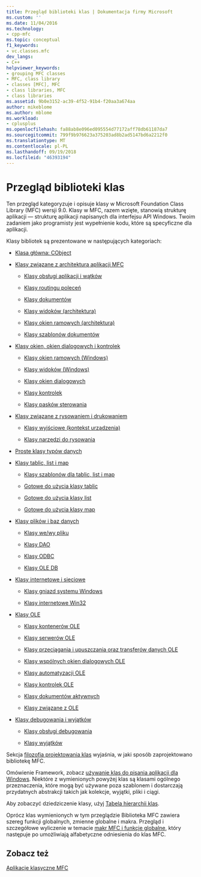 ```yaml
---
title: Przegląd biblioteki klas | Dokumentacja firmy Microsoft
ms.custom: ''
ms.date: 11/04/2016
ms.technology:
- cpp-mfc
ms.topic: conceptual
f1_keywords:
- vc.classes.mfc
dev_langs:
- C++
helpviewer_keywords:
- grouping MFC classes
- MFC, class library
- classes [MFC], MFC
- class libraries, MFC
- class libraries
ms.assetid: 9b0e3152-ac39-4f52-91b4-f20aa3a674aa
author: mikeblome
ms.author: mblome
ms.workload:
- cplusplus
ms.openlocfilehash: fa88ab8e096ed095554d77172aff78db61187da7
ms.sourcegitcommit: 799f9b976623a375203ad8b2ad5147bd6a2212f0
ms.translationtype: MT
ms.contentlocale: pl-PL
ms.lasthandoff: 09/19/2018
ms.locfileid: "46393194"
---
```

# <a name="class-library-overview"></a>Przegląd biblioteki klas

Ten przegląd kategoryzuje i opisuje klasy w Microsoft Foundation Class Library (MFC) wersji 9.0. Klasy w MFC, razem wzięte, stanowią strukturę aplikacji — strukturę aplikacji napisanych dla interfejsu API Windows. Twoim zadaniem jako programisty jest wypełnienie kodu, które są specyficzne dla aplikacji.

Klasy bibliotek są prezentowane w następujących kategoriach:

- [Klasa główna: CObject](../mfc/root-class-cobject.md)

- [Klasy związane z architekturą aplikacji MFC](../mfc/mfc-application-architecture-classes.md)

   - [Klasy obsługi aplikacji i wątków](../mfc/application-and-thread-support-classes.md)

   - [Klasy routingu poleceń](../mfc/command-routing-classes.md)

   - [Klasy dokumentów](../mfc/document-classes.md)

   - [Klasy widoków (architektura)](../mfc/view-classes-architecture.md)

   - [Klasy okien ramowych (architektura)](../mfc/frame-window-classes-architecture.md)

   - [Klasy szablonów dokumentów](../mfc/document-template-classes.md)

- [Klasy okien, okien dialogowych i kontrolek](../mfc/window-dialog-and-control-classes.md)

   - [Klasy okien ramowych (Windows)](../mfc/frame-window-classes-windows.md)

   - [Klasy widoków (Windows)](../mfc/view-classes-windows.md)

   - [Klasy okien dialogowych](../mfc/dialog-box-classes.md)

   - [Klasy kontrolek](../mfc/control-classes.md)

   - [Klasy pasków sterowania](../mfc/control-bar-classes.md)

- [Klasy związane z rysowaniem i drukowaniem](../mfc/drawing-and-printing-classes.md)

   - [Klasy wyjściowe (kontekst urządzenia)](../mfc/output-device-context-classes.md)

   - [Klasy narzędzi do rysowania](../mfc/drawing-tool-classes.md)

- [Proste klasy typów danych](../mfc/simple-data-type-classes.md)

- [Klasy tablic, list i map](../mfc/array-list-and-map-classes.md)

   - [Klasy szablonów dla tablic, list i map](../mfc/template-classes-for-arrays-lists-and-maps.md)

   - [Gotowe do użycia klasy tablic](../mfc/ready-to-use-array-classes.md)

   - [Gotowe do użycia klasy list](../mfc/ready-to-use-list-classes.md)

   - [Gotowe do użycia klasy map](../mfc/ready-to-use-map-classes.md)

- [Klasy plików i baz danych](../mfc/file-and-database-classes.md)

   - [Klasy we/wy pliku](../mfc/file-i-o-classes.md)

   - [Klasy DAO](../mfc/dao-classes.md)

   - [Klasy ODBC](../mfc/odbc-classes.md)

   - [Klasy OLE DB](../mfc/ole-db-classes.md)

- [Klasy internetowe i sieciowe](../mfc/internet-and-networking-classes.md)

   - [Klasy gniazd systemu Windows](../mfc/windows-sockets-classes.md)

   - [Klasy internetowe Win32](../mfc/win32-internet-classes.md)

- [Klasy OLE](../mfc/ole-classes.md)

   - [Klasy kontenerów OLE](../mfc/ole-container-classes.md)

   - [Klasy serwerów OLE](../mfc/ole-server-classes.md)

   - [Klasy przeciągania i upuszczania oraz transferów danych OLE](../mfc/ole-drag-and-drop-and-data-transfer-classes.md)

   - [Klasy wspólnych okien dialogowych OLE](../mfc/ole-common-dialog-classes.md)

   - [Klasy automatyzacji OLE](../mfc/ole-automation-classes.md)

   - [Klasy kontrolek OLE](../mfc/ole-control-classes.md)

   - [Klasy dokumentów aktywnych](../mfc/active-document-classes.md)

   - [Klasy związane z OLE](../mfc/ole-related-classes.md)

- [Klasy debugowania i wyjątków](../mfc/debugging-and-exception-classes.md)

   - [Klasy obsługi debugowania](../mfc/debugging-support-classes.md)

   - [Klasy wyjątków](../mfc/exception-classes.md)

Sekcja [filozofia projektowania klas](../mfc/general-class-design-philosophy.md) wyjaśnia, w jaki sposób zaprojektowano bibliotekę MFC.

Omówienie Framework, zobacz [używanie klas do pisania aplikacji dla Windows](../mfc/using-the-classes-to-write-applications-for-windows.md). Niektóre z wymienionych powyżej klas są klasami ogólnego przeznaczenia, które mogą być używane poza szablonem i dostarczają przydatnych abstrakcji takich jak kolekcje, wyjątki, pliki i ciągi.

Aby zobaczyć dziedziczenie klasy, użyj [Tabela hierarchii klas](../mfc/hierarchy-chart.md).

Oprócz klas wymienionych w tym przeglądzie Biblioteka MFC zawiera szereg funkcji globalnych, zmienne globalne i makra. Przegląd i szczegółowe wyliczenie w temacie [makr MFC i funkcje globalne](../mfc/reference/mfc-macros-and-globals.md), który następuje po umożliwiają alfabetyczne odniesienia do klas MFC.

## <a name="see-also"></a>Zobacz też

[Aplikacje klasyczne MFC](../mfc/mfc-desktop-applications.md)

